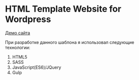 # HTML Template Website for Wordpress

[Демо сайта](https://losk773.github.io/erudite-wp/dist/)

При разработке данного шаблона я использовал следующие технологии:
1. HTML5
2. SASS
3. JavaScript(ES6)/JQuery
4. Gulp

